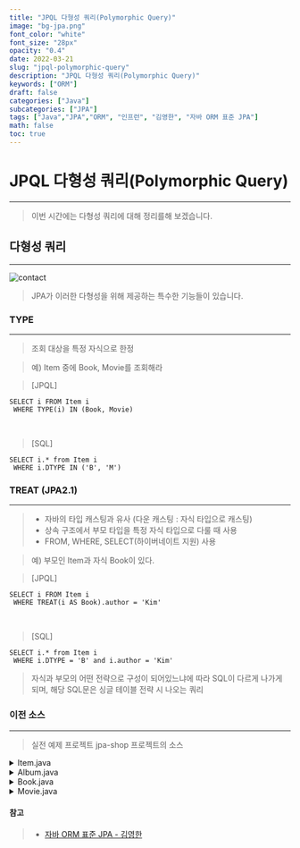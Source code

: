 ```yaml
---
title: "JPQL 다형성 쿼리(Polymorphic Query)"
image: "bg-jpa.png"
font_color: "white"
font_size: "28px"
opacity: "0.4"
date: 2022-03-21
slug: "jpql-polymorphic-query"
description: "JPQL 다형성 쿼리(Polymorphic Query)"	
keywords: ["ORM"]
draft: false
categories: ["Java"]
subcategories: ["JPA"]
tags: ["Java","JPA","ORM", "인프런", "김영한", "자바 ORM 표준 JPA"]
math: false
toc: true
---
```


# JPQL 다형성 쿼리(Polymorphic Query)
-------------------------------------
> 이번 시간에는 다형성 쿼리에 대해 정리를해 보겠습니다. 


## 다형성 쿼리
--------------------

![contact](/images/develop/backend/orm-jpa-basic/polymorphic-query/img-001.png)

> JPA가 이러한 다형성을 위해 제공하는 특수한 기능들이 있습니다. 

### TYPE
--------------------
> 조회 대상을 특정 자식으로 한정

> 예) Item 중에 Book, Movie를 조회해라

>  [JPQL]

```
SELECT i FROM Item i
 WHERE TYPE(i) IN (Book, Movie)
```
<br>


> [SQL]

```
SELECT i.* from Item i
 WHERE i.DTYPE IN ('B', 'M')

```

### TREAT (JPA2.1)
--------------------
> - 자바의 타입 캐스팅과 유사 (다운 캐스팅 : 자식 타입으로 캐스팅)
> - 상속 구조에서 부모 타입을 특정 자식 타입으로 다룰 때 사용
> - FROM, WHERE, SELECT(하이버네이트 지원) 사용

> 예) 부모인 Item과 자식 Book이 있다.

>  [JPQL]

```
SELECT i FROM Item i
 WHERE TREAT(i AS Book).author = 'Kim' 
 ```
<br>



> [SQL]

```
SELECT i.* from Item i
 WHERE i.DTYPE = 'B' and i.author = 'Kim'

```

> 자식과 부모의 어떤 전략으로 구성이 되어있느냐에 따라 SQL이 다르게 나가게 되며, 해당 SQL문은 싱글 테이블 전략 시 나오는 쿼리


### 이전 소스
---------------------

> 실전 예제 프로젝트 jpa-shop 프로젝트의 소스 


<details title="펼치기/숨기기">
 	<summary> Item.java </summary>

	package jpabasic.jpashop.domain;

	import javax.persistence.*;
	import java.util.ArrayList;
	import java.util.List;
	
	@Entity
	@Inheritance(strategy = InheritanceType.SINGLE_TABLE)
	@DiscriminatorColumn
	public abstract class Item extends BaseEntity{
	    public Item(){
	    }
	
	    public Item(String name, int price, int stockQuantity) {
	        this.name = name;
	        this.price = price;
	        this.stockQuantity = stockQuantity;
	    }
	
	    @Id @GeneratedValue
	    @Column(name="ITEM_ID")
	    private Long id;
	    private String name;
	    private int price;
	    private int stockQuantity;
	
	    @ManyToMany(mappedBy = "items")
	    private List<Category> categories = new ArrayList<>();
	
	    public Long getId() {
	        return id;
	    }
	
	
	    public void setId(Long id) {
	        this.id = id;
	    }
	
	
	    public String getName() {
	        return name;
	    }
	
	    public void setName(String name) {
	        this.name = name;
	    }
	
	    public int getPrice() {
	        return price;
	    }
	
	    public void setPrice(int price) {
	        this.price = price;
	    }
	
	    public int getStockQuantity() {
	        return stockQuantity;
	    }
	
	    public void setStockQuantity(int stockQuantity) {
	        this.stockQuantity = stockQuantity;
	    }
	}
	
		
</details>

<details title="펼치기/숨기기">
 	<summary> Album.java </summary>

	package jpabasic.jpashop.domain;
	
	import javax.persistence.DiscriminatorValue;
	import javax.persistence.Entity;
	
	@Entity
	@DiscriminatorValue("A")
	public class Album extends Item{
	    private String artist;
	    private String etc;
	
	    public String getArtist() {
	        return artist;
	    }
	
	    public void setArtist(String artist) {
	        this.artist = artist;
	    }
	
	    public String getEtc() {
	        return etc;
	    }
	
	    public void setEtc(String etc) {
	        this.etc = etc;
	    }
	}

	
		
</details>

<details title="펼치기/숨기기">
 	<summary> Book.java </summary>
	
	package jpabasic.jpashop.domain;
	
	import javax.persistence.DiscriminatorValue;
	import javax.persistence.Entity;
	
	@Entity
	@DiscriminatorValue("B")
	public class Book extends Item{
	    private String author;
	    private String isbn;
	
	    public String getAuthor() {
	        return author;
	    }
	
	    public void setAuthor(String author) {
	        this.author = author;
	    }
	
	    public String getIsbn() {
	        return isbn;
	    }
	
	    public void setIsbn(String isbn) {
	        this.isbn = isbn;
	    }
	}

		
</details>

<details title="펼치기/숨기기">
 	<summary> Movie.java </summary>
	
	package jpabasic.jpashop.domain;
	
	import javax.persistence.DiscriminatorValue;
	import javax.persistence.Entity;
	
	@Entity
	@DiscriminatorValue("M")
	public class Movie extends Item{
	    private String director;
	    private String actor;
	
	    public String getDirector() {
	        return director;
	    }
	
	    public void setDirector(String director) {
	        this.director = director;
	    }
	
	    public String getActor() {
	        return actor;
	    }
	
	    public void setActor(String actor) {
	        this.actor = actor;
	    }
	}

		
</details>



#### 참고
> - <a href="https://www.inflearn.com/course/ORM-JPA-Basic">자바 ORM 표준 JPA - 김영한</a>
